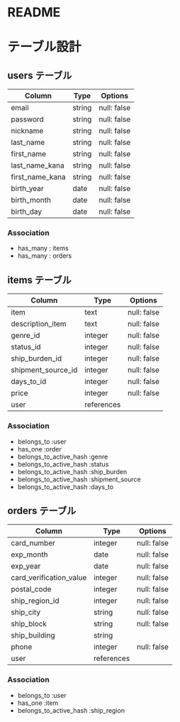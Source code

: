 # README

# テーブル設計

## users テーブル

| Column          | Type    | Options     |
| --------------- | ------- | ----------- |
| email           | string  | null: false |
| password        | string  | null: false |
| nickname        | string  | null: false |
| last_name       | string  | null: false |
| first_name      | string  | null: false |
| last_name_kana  | string  | null: false |
| first_name_kana | string  | null: false |
| birth_year      | date    | null: false |
| birth_month     | date    | null: false |
| birth_day       | date    | null: false |

### Association

- has_many : items
- has_many : orders

## items テーブル

| Column             | Type       | Options     |
| ------------------ | ---------- | ----------- |
| item               | text       | null: false |
| description_item   | text       | null: false |
| genre_id           | integer    | null: false |
| status_id          | integer    | null: false |
| ship_burden_id     | integer    | null: false |
| shipment_source_id | integer    | null: false |
| days_to_id         | integer    | null: false |
| price              | integer    | null: false |
| user               | references |             |


### Association

- belongs_to :user
- has_one :order
- belongs_to_active_hash :genre
- belongs_to_active_hash :status
- belongs_to_active_hash :ship_burden
- belongs_to_active_hash :shipment_source
- belongs_to_active_hash :days_to

## orders テーブル

| Column                  | Type       | Options     |
| ----------------------- | ---------- | ----------- |
| card_number             | integer    | null: false |
| exp_month               | date       | null: false |
| exp_year                | date       | null: false |
| card_verification_value | integer    | null: false |
| postal_code             | integer    | null: false |
| ship_region_id          | integer    | null: false |
| ship_city               | string     | null: false |
| ship_block              | string     | null: false |
| ship_building           | string     |             |
| phone                   | integer    | null: false |
| user                    | references |             |

### Association

- belongs_to :user
- has_one :item
- belongs_to_active_hash :ship_region